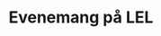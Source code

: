 ---
title: "Evenemang på LEL"
draft: false
# page title background image
bg_image: "images/backgrounds/konsert3.jpg"
# meta description
description : "Aktuellt på LEL - Klicka på ett event nedan för att läsa mer och nå länk till biljettköp. – Biljettsläpp sker alltid en månad i förväg."
---